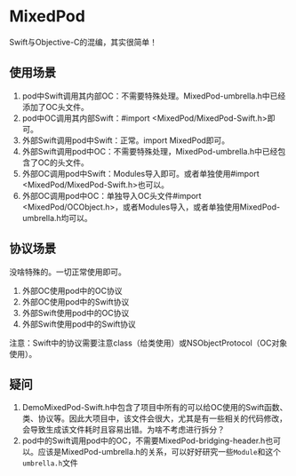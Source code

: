 # MixedPod

Swift与Objective-C的混编，其实很简单！

## 使用场景

1. pod中Swift调用其内部OC：不需要特殊处理。MixedPod-umbrella.h中已经添加了OC头文件。
2. pod中OC调用其内部Swift：#import <MixedPod/MixedPod-Swift.h>即可。
3. 外部Swift调用pod中Swift：正常。import MixedPod即可。
4. 外部Swift调用pod中OC：不需要特殊处理，MixedPod-umbrella.h中已经包含了OC的头文件。
5. 外部OC调用pod中Swift：Modules导入即可。或者单独使用#import <MixedPod/MixedPod-Swift.h>也可以。
6. 外部OC调用pod中OC：单独导入OC头文件#import <MixedPod/OCObject.h>，或者Modules导入，或者单独使用MixedPod-umbrella.h均可以。

## 协议场景

没啥特殊的。一切正常使用即可。

1. 外部OC使用pod中的OC协议
2. 外部OC使用pod中的Swift协议
3. 外部Swift使用pod中的OC协议
4. 外部Swift使用pod中的Swift协议

注意：Swift中的协议需要注意class（给类使用）或NSObjectProtocol（OC对象使用）。

## 疑问

1. DemoMixedPod-Swift.h中包含了项目中所有的可以给OC使用的Swift函数、类、协议等。因此大项目中，该文件会很大，尤其是有一些相关的代码修改，会导致生成该文件耗时且容易出错。为啥不考虑进行拆分？
2. pod中的Swift调用pod中的OC，不需要MixedPod-bridging-header.h也可以。应该是MixedPod-umbrella.h的关系，可以好好研究一些```Module```和这个```umbrella.h```文件
